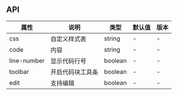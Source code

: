 ## API

| 属性        | 说明             | 类型    | 默认值 | 版本 |
| ----------- | ---------------- | ------- | ------ | ---- |
| css         | 自定义样式表     | string  | -      | -    |
| code        | 内容             | string  | -      | -    |
| line-number | 显示代码行号     | boolean | -      | -    |
| toolbar     | 开启代码块工具条 | boolean | -      | -    |
| edit        | 支持编辑         | boolean | -      | -    |
